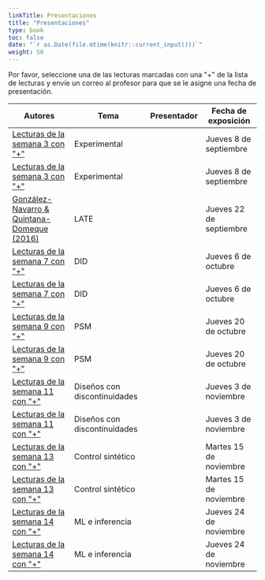 ```yaml
---
linkTitle: Presentaciones
title: "Presentaciones"
type: book
toc: false
date: "`r as.Date(file.mtime(knitr::current_input()))`"
weight: 50
---
```


Por favor, seleccione una de las lecturas marcadas con una "+" de la lista de lecturas y envíe un correo al profesor para que se le asigne una fecha de presentación.

| **Autores** | **Tema** | **Presentador** | **Fecha de exposición** |
| --- | --- | --- | --- |
| [Lecturas de la semana 3 con "+"](https://eps-2022.netlify.app/lecturas/#semana-3) | Experimental |  | Jueves 8 de septiembre |
| [Lecturas de la semana 3 con "+"](https://eps-2022.netlify.app/lecturas/#semana-3) | Experimental |  |  Jueves 8 de septiembre |
| [González-Navarro & Quintana-Domeque (2016)](https://eps-2022.netlify.app/lecturas/#semana-5) | LATE |  | Jueves 22 de septiembre |
| [Lecturas de la semana 7 con "+"](https://eps-2022.netlify.app/lecturas/#semana-7) | DID   |  | Jueves 6 de octubre |
| [Lecturas de la semana 7 con "+"](https://eps-2022.netlify.app/lecturas/#semana-7) | DID |  | Jueves 6 de octubre |
| [Lecturas de la semana 9 con "+"](https://eps-2022.netlify.app/lecturas/#semana-9) | PSM |  | Jueves 20 de octubre |
| [Lecturas de la semana 9 con "+"](https://eps-2022.netlify.app/lecturas/#semana-9) | PSM |  | Jueves 20 de octubre |
|  [Lecturas de la semana 11 con "+"](https://eps-2022.netlify.app/lecturas/#semana-11) | Diseños con discontinuidades |  | Jueves 3 de noviembre  |
| [Lecturas de la semana 11 con "+"](https://eps-2022.netlify.app/lecturas/#semana-11)  | Diseños con discontinuidades   |  | Jueves 3 de noviembre  |
| [Lecturas de la semana 13 con "+"](https://eps-2022.netlify.app/lecturas/#semana-13)  | Control sintético |  | Martes 15 de noviembre |
| [Lecturas de la semana 13 con "+"](https://eps-2022.netlify.app/lecturas/#semana-13) | Control sintético |  | Martes 15 de noviembre |
| [Lecturas de la semana 14 con "+"](https://eps-2022.netlify.app/lecturas/#semana-14) | ML e inferencia |  | Jueves 24 de noviembre |
| [Lecturas de la semana 14 con "+"](https://eps-2022.netlify.app/lecturas/#semana-14) | ML e inferencia |  | Jueves 24 de noviembre |


